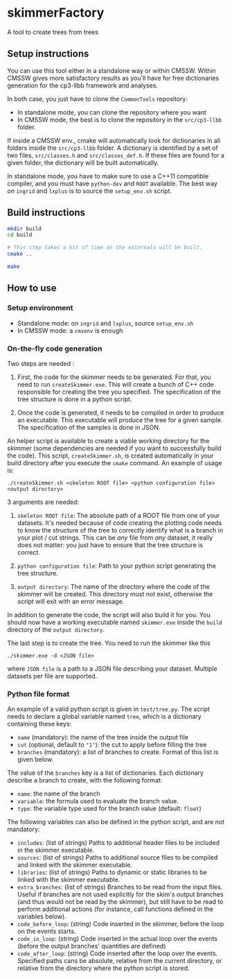# skimmerFactory

A tool to create trees from trees

## Setup instructions

You can use this tool either in a standalone way or within CMSSW. Within CMSSW gives more satisfactory results as you'll have for free dictionaries generation for the cp3-llbb framework and analyses.

In both case, you just have to clone the `CommonTools` repository:

 - In standalone mode, you can clone the repository where you want
 - In CMSSW mode, the best is to clone the repository in the `src/cp3-llbb` folder.

If inside a CMSSW env., cmake will automatically look for dictionaries in all folders inside the `src/cp3-llbb` folder. A dictionary is identified by a set of two files, `src/classes.h` and `src/classes_def.h`. If these files are found for a given folder, the dictionary will be built automatically.

In standalone mode, you have to make sure to use a C++11 compatible compiler, and you must have `python-dev` and `ROOT` available. The best way on `ingrid` and `lxplus` is to source the `setup_env.sh` script.

## Build instructions

```bash
mkdir build
cd build

# This step takes a bit of time as the externals will be built.
cmake ..

make
```

## How to use

### Setup environment

 - Standalone mode: on `ingrid` and `lxplus`, source `setup_env.sh`
 - In CMSSW mode: a `cmsenv` is enough

### On-the-fly code generation

Two steps are needed :

 1) First, the code for the skimmer needs to be generated. For that, you need to run `createSkimmer.exe`. This will create a bunch of C++ code responsible for creating the tree you specified. The specification of the tree structure is done in a python script.

 2) Once the code is generated, it needs to be compiled in order to produce an executable. This executable will produce the tree for a given sample. The specification of the samples is done in JSON.

An helper script is available to create a viable working directory for the skimmer (some dependencies are needed if you want to successfully build the code). This script, `createSkimmer.sh`, is created automatically in your build directory after you execute the `cmake` command. An example of usage is:

```
./createSkimmer.sh <skeleton ROOT file> <python configuration file> <output directory>
```

3 arguments are needed:
 1) `skeleton ROOT file`: The absolute path of a ROOT file from one of your datasets. It's needed because of code creating the plotting code needs to know the structure of the tree to correctly identify what is a branch in your plot / cut strings. This can be *any* file from *any* dataset, it really does not matter: you just have to ensure that the tree structure is correct.

 2) `python configuration file`: Path to your python script generating the tree structure.

 3) `output directory`: The name of the directory where the code of the skimmer will be created. This directory must not exist, otherwise the script will exit with an error message.


In addition to generate the code, the script will also build it for you. You should now have a working executable named `skimmer.exe` inside the `build` directory of the `output directory`.

The last step is to create the tree. You need to run the skimmer like this

```
./skimmer.exe -d <JSON file>
```

where `JSON file` is a path to a JSON file describing your dataset. Multiple datasets per file are supported.

### Python file format

An example of a valid python script is given in `test/tree.py`. The script needs to declare a global variable named `tree`, which is a dictionary containing these keys:

 - `name` (mandatory): the name of the tree inside the output file
 - `cut` (optional, default to `"1"`): the cut to apply before filling the tree
 - `branches` (mandatory): a list of branches to create. Format of this list is given below.

The value of the `branches` key is a list of dictionaries. Each dictionary describe a branch to create, with the following format:

 - `name`: the name of the branch
 - `variable`: the formula used to evaluate the branch value.
 - `type`: the variable type used for the branch value (default: `float`)

The following variables can also be defined in the python script, and are not mandatory:
 - `includes`: (list of strings) Paths to additional header files to be included in the skimmer executable.
 - `sources`: (list of strings) Paths to additional source files to be compiled and linked with the skimmer executable.
 - `libraries`: (list of strings) Paths to dynamic or static libraries to be linked with the skimmer executable.
 - `extra_branches`: (list of strings) Branches to be read from the input files. Useful if branches are not used explicitly for the skim's output branches (and thus would not be read by the skimmer), but still have to be read to perform additional actions (for instance, call functions defined in the variables below).
 - `code_before_loop`: (string) Code inserted in the skimmer, before the loop on the events starts.
 - `code_in_loop`: (string) Code inserted in the actual loop over the events (before the output branches' quantities are defined)
 - `code_after_loop`: (string) Code inserted after the loop over the events.
Specified paths cans be absolute, relative from the current directory, or relative from the directory where the python script is stored.
